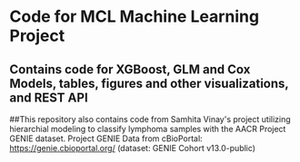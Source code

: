 # Code for MCL Machine Learning Project
## Contains code for XGBoost, GLM and Cox Models, tables, figures and other visualizations, and REST API 
##This repository also contains code from Samhita Vinay's project utilizing hierarchial modeling to classify lymphoma samples with the AACR Project GENIE dataset.
Project GENIE Data from cBioPortal: https://genie.cbioportal.org/ (dataset: GENIE Cohort v13.0-public) 
